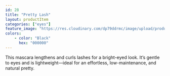 ```yaml
---
id: 28
title: "Pretty Lash"
layout: productItem
categories: ["eyes"]
feature_image: "https://res.cloudinary.com/dp79ddrmc/image/upload/products/prettyLash.jpg"
colors:
    - color: "Black"
      hex: "000000"
---
```

This mascara lengthens and curls lashes for a bright-eyed look. It’s gentle to eyes and is lightweight—ideal for an effortless, low-maintenance, and natural pretty.